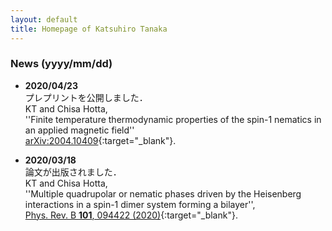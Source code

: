 ```yaml
---
layout: default
title: Homepage of Katsuhiro Tanaka
---
```


### News (yyyy/mm/dd)
- **2020/04/23**   
  プレプリントを公開しました．   
  KT and Chisa Hotta,   
  ''Finite temperature thermodynamic properties of the spin-1 nematics in an applied magnetic field''    
  [arXiv:2004.10409](http://arxiv.org/abs/2004.10409){:target="_blank"}.   

- **2020/03/18**  
  論文が出版されました．  
  KT and Chisa Hotta,   
  ''Multiple quadrupolar or nematic phases driven by the Heisenberg interactions in a spin-1 dimer system forming a bilayer'',  
  [Phys. Rev. B **101**, 094422 (2020)](https://link.aps.org/doi/10.1103/PhysRevB.101.094422){:target="_blank"}.